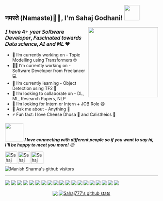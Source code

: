 <h2>नमस्ते (Namaste)🙏🏻, I'm Sahaj Godhani! <img src="https://media.giphy.com/media/12oufCB0MyZ1Go/giphy.gif" width="50"></h2>
<img align='right' src="https://media.giphy.com/media/M9gbBd9nbDrOTu1Mqx/giphy.gif" width="230">

### 𝘐  𝘩𝘢𝘷𝘦 4+ 𝘺𝘦𝘢𝘳 𝘚𝘰𝘧𝘵𝘸𝘢𝘳𝘦 𝘋𝘦𝘷𝘦𝘭𝘰𝘱𝘦𝘳, 𝘍𝘢𝘴𝘤𝘪𝘯𝘢𝘵𝘦𝘥 𝘵𝘰𝘸𝘢𝘳𝘥𝘴 𝘋𝘢𝘵𝘢 𝘴𝘤𝘪𝘦𝘯𝘤𝘦, 𝘈𝘐 𝘢𝘯𝘥 𝘔𝘓 ❤️

- 🔭 I’m currently working on - Topic Modelling using Transformers 🤓
- :man_technologist: I’m currently working on - Software Developer from Freelancer :computer:
- 🌱 I’m currently learning - Object Detection using TF2 🤡
- 👯 I’m looking to collaborate on - DL, ML, Research Papers, NLP
- 🤔 I’m looking for Intern or Intern + JOB Role 😄
- 💬 Ask me about - Anything 🤫
- ⚡ Fun fact: I love Cheese Dhosa 🥘 and Calistheics 🏃

<!--[<img align="left" alt="codeSTACKr.com" width="22px" src="https://raw.githubusercontent.com/iconic/open-iconic/master/svg/globe.svg" />][website]
[<img align="left" alt="codeSTACKr | YouTube" width="22px" src="https://cdn.jsdelivr.net/npm/simple-icons@v3/icons/youtube.svg" />][youtube]-->

<img src="https://media.giphy.com/media/LnQjpWaON8nhr21vNW/giphy.gif" width="60"> <em><b>I love connecting with different people so if you want to say hi, I'll be happy to meet you more!</b> 😊</em>

[<img align="left" alt="Sahaj Godhani | LinkedIn" width="40px" src="https://img.icons8.com/color/48/000000/linkedin.png" />][linkedin]
[<img align="left" alt="Sahaj Godhani | Mail" width="40px" src="https://img.icons8.com/fluent/48/000000/gmail.png" />][Mail]
[<img align="left" alt="Sahaj Godhani | Internet" width="40px" src="https://img.icons8.com/fluent/48/000000/internet.png" />][Internet]




<br />
<!--### Languages and Tools:
<img align="left" alt="Visual Studio Code" width="26px" src="https://img.icons8.com/fluent/48/000000/visual-studio-code-2019.png" />
<img align="left" alt="SQL" width="26px" src="https://raw.githubusercontent.com/github/explore/80688e429a7d4ef2fca1e82350fe8e3517d3494d/topics/sql/sql.png" />
<img align="left" alt="MySQL" width="26px" src="https://raw.githubusercontent.com/github/explore/80688e429a7d4ef2fca1e82350fe8e3517d3494d/topics/mysql/mysql.png" />
<img align="left" alt="MongoDB" width="26px" src="https://img.icons8.com/color/48/000000/mongodb.png" />
<img align="left" alt="Git" width="26px" src="https://raw.githubusercontent.com/github/explore/80688e429a7d4ef2fca1e82350fe8e3517d3494d/topics/git/git.png" />
<img align="left" alt="GitHub" width="26px" src="https://raw.githubusercontent.com/github/explore/78df643247d429f6cc873026c0622819ad797942/topics/github/github.png" />
<img align="left" alt="HTML5" width="26px" src="https://raw.githubusercontent.com/github/explore/80688e429a7d4ef2fca1e82350fe8e3517d3494d/topics/terminal/terminal.png" />
<br />
<br />
-->

<BR>
  
<p>
    <img class="center" alt="Manish Sharma's github visitors" src="https://visitor-badge.laobi.icu/badge?page_id=Sahaj777.Sahaj777"/>
</p>

--------------------------------------------------------------------------------------------------------------------------------------------------------------------------------

![](https://img.shields.io/badge/OS-Linux-informational?style=flat&logo=windows&logoColor=white&color=2bbc8a)
![](https://img.shields.io/badge/Code-Python-informational?style=flat&logo=python&logoColor=white&color=2bbc8a)
![](https://img.shields.io/badge/Code-C++-informational?style=flat&logo=c++&logoColor=white&color=2bbc8a)
![](https://img.shields.io/badge/Code-Java-informational?style=flat&logo=java&logoColor=white&color=2bbc8a)
![](https://img.shields.io/badge/Code-PHP-informational?style=flat&logo=php&logoColor=white&color=2bbc8a)
![](https://img.shields.io/badge/Code-HTML-5-informational?style=flat&logo=html5&logoColor=white&color=2bbc8a)
![](https://img.shields.io/badge/Editor-VSCode-informational?style=flat&logo=vs&logoColor=white&color=2bbc8a)
![](https://img.shields.io/badge/Editor-AndroidStudio-informational?style=flat&logo=android&logoColor=white&color=2bbc8a)
![](https://img.shields.io/badge/Editor-Pycharm-informational?style=flat&logo=pycharm&logoColor=white&color=2bbc8a)
![](https://img.shields.io/badge/Editor-JupyterNB-informational?style=flat&logo=jupyter&logoColor=white&color=2bbc8a)
![](https://img.shields.io/badge/Editor-Kaggle-informational?style=flat&logo=kaggle&logoColor=white&color=2bbc8a)
![](https://img.shields.io/badge/Tools-MYSQL-informational?style=flat&logo=sql&logoColor=white&color=2bbc8a)
![](https://img.shields.io/badge/Tools-Sklearn-informational?style=flat&logo=scikit-learn&logoColor=white&color=2bbc8a)
![](https://img.shields.io/badge/Tools-Flask-informational?style=flat&logo=flask&logoColor=white&color=2bbc8a)
![](https://img.shields.io/badge/Tools-Tensorflow-informational?style=flat&logo=tensorflow&logoColor=white&color=2bbc8a)
![](https://img.shields.io/badge/Tools-Heroku-informational?style=flat&logo=heroku&logoColor=white&color=2bbc8a)
![](https://img.shields.io/badge/Tools-NLTK-informational?style=flat&logo=nltk&logoColor=white&color=2bbc8a)
![](https://img.shields.io/badge/Tools-Spacy-informational?style=flat&logo=Spacy&logoColor=white&color=2bbc8a)
![](https://img.shields.io/badge/Shell-GitBash-informational?style=flat&logo=git&logoColor=white&color=2bbc8a)


<p align="center">
<a href="https://github.com/Sahaj777">
  <img align="center" src="https://github-readme-stats.vercel.app/api/top-langs/?username=Sahaj777&theme=dark&layout=compact&exclude_repo=IoT-Libraries,Hackerrank-Codes" />
  <img align="center" src="https://github-readme-stats.vercel.app/api?username=Sahaj777&show_icons=true&theme=dark&count_private=true&icon_color=439975&text_color=6e6e6e" alt="Sahaj777's github stats"/>
</a></p>
<br>





<!--🌟 From [Sahaj Godhani](https://github.com/Sahaj777/)-->
[linkedin]: https://www.linkedin.com/in/sahaj-godhani-gs777/
[Mail]: https://mail.google.com/mail/u/0/?view=cm&fs=1&to=sahajgodhani777@gmail.com.com&su=SUBJECT&body=BODY&tf=1
[Internet]: https://www.sahajgodhani.com/
